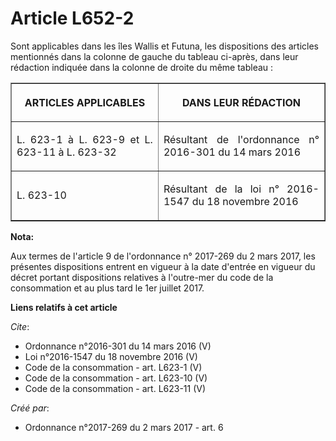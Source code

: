 # Article L652-2

Sont applicables dans les îles Wallis et Futuna, les dispositions des articles mentionnés dans la colonne de gauche du
tableau ci-après, dans leur rédaction indiquée dans la colonne de droite du même tableau : 

<table border="1">
      <tbody>
        <tr>
          <th>

ARTICLES APPLICABLES 

</th>
          <th>

DANS LEUR RÉDACTION 

</th>
        </tr>
        <tr>
          <td valign="middle" align="justify">

L. 623-1 à L. 623-9 et L. 623-11 à L. 623-32 

</td>
          <td valign="middle" align="justify">

Résultant de l'ordonnance n° 2016-301 du 14 mars 2016 

</td>
        </tr>
        <tr>
          <td valign="middle" align="justify">

L. 623-10

</td>
          <td valign="middle" align="justify">

Résultant de la loi n° 2016-1547 du 18 novembre 2016

</td>
        </tr>
      </tbody>
    </table>

**Nota:**

Aux termes de l'article 9 de l'ordonnance n° 2017-269 du 2 mars 2017,  les présentes dispositions entrent en vigueur à la
date d'entrée en  vigueur du décret portant dispositions relatives à l'outre-mer du code  de la consommation et au plus tard
le 1er juillet 2017.

**Liens relatifs à cet article**

_Cite_:

  - Ordonnance n°2016-301 du 14 mars 2016 (V)
  - Loi n°2016-1547 du 18 novembre 2016 (V)
  - Code de la consommation - art. L623-1 (V)
  - Code de la consommation - art. L623-10 (V)
  - Code de la consommation - art. L623-11 (V)

_Créé par_:

  - Ordonnance n°2017-269 du 2 mars 2017 - art. 6
